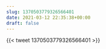 ```yaml
---
slug: 1370503779326566401
date: 2021-03-12 22:35:38+00:00
draft: false
---
```


{{< tweet 1370503779326566401 >}}
